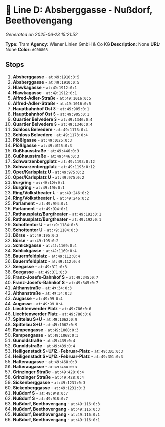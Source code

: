 # 🚊 Line D: Absberggasse - Nußdorf, Beethovengang

*Generated on 2025-06-23 15:21:52*

**Type:** Tram
**Agency:** Wiener Linien GmbH & Co KG
**Description:** None
**URL:** None
**Color:** `#C00808`

## Stops

1. **Absberggasse** - `at:49:1910:0:5`
2. **Absberggasse** - `at:49:1910:0:5`
3. **Hlawkagasse** - `at:49:1912:0:1`
4. **Hlawkagasse** - `at:49:1912:0:1`
5. **Alfred-Adler-Straße** - `at:49:1016:0:5`
6. **Alfred-Adler-Straße** - `at:49:1016:0:5`
7. **Hauptbahnhof Ost S** - `at:49:905:0:1`
8. **Hauptbahnhof Ost S** - `at:49:905:0:1`
9. **Quartier Belvedere S** - `at:49:1346:0:4`
10. **Quartier Belvedere S** - `at:49:1346:0:4`
11. **Schloss Belvedere** - `at:49:1173:0:4`
12. **Schloss Belvedere** - `at:49:1173:0:4`
13. **Plößlgasse** - `at:49:1025:0:3`
14. **Plößlgasse** - `at:49:1025:0:3`
15. **Gußhausstraße** - `at:49:446:0:3`
16. **Gußhausstraße** - `at:49:446:0:3`
17. **Schwarzenbergplatz** - `at:49:1193:0:12`
18. **Schwarzenbergplatz** - `at:49:1193:0:12`
19. **Oper/Karlsplatz U** - `at:49:975:0:2`
20. **Oper/Karlsplatz U** - `at:49:975:0:2`
21. **Burgring** - `at:49:190:0:1`
22. **Burgring** - `at:49:190:0:1`
23. **Ring/Volkstheater U** - `at:49:246:0:2`
24. **Ring/Volkstheater U** - `at:49:246:0:2`
25. **Parlament** - `at:49:994:0:1`
26. **Parlament** - `at:49:994:0:1`
27. **Rathausplatz/Burgtheater** - `at:49:192:0:1`
28. **Rathausplatz/Burgtheater** - `at:49:192:0:1`
29. **Schottentor U** - `at:49:1184:0:3`
30. **Schottentor U** - `at:49:1184:0:3`
31. **Börse** - `at:49:195:0:2`
32. **Börse** - `at:49:195:0:2`
33. **Schlickgasse** - `at:49:1169:0:4`
34. **Schlickgasse** - `at:49:1169:0:4`
35. **Bauernfeldplatz** - `at:49:112:0:4`
36. **Bauernfeldplatz** - `at:49:112:0:4`
37. **Seegasse** - `at:49:371:0:3`
38. **Seegasse** - `at:49:371:0:3`
39. **Franz-Josefs-Bahnhof S** - `at:49:345:0:7`
40. **Franz-Josefs-Bahnhof S** - `at:49:345:0:7`
41. **Althanstraße** - `at:49:34:0:3`
42. **Althanstraße** - `at:49:34:0:3`
43. **Augasse** - `at:49:99:0:4`
44. **Augasse** - `at:49:99:0:4`
45. **Liechtenwerder Platz** - `at:49:786:0:6`
46. **Liechtenwerder Platz** - `at:49:786:0:6`
47. **Spittelau S+U** - `at:49:1062:0:9`
48. **Spittelau S+U** - `at:49:1062:0:9`
49. **Rampengasse** - `at:49:1068:0:3`
50. **Rampengasse** - `at:49:1068:0:3`
51. **Gunoldstraße** - `at:49:439:0:4`
52. **Gunoldstraße** - `at:49:439:0:4`
53. **Heiligenstadt S+U/12.-Februar-Platz** - `at:49:301:0:3`
54. **Heiligenstadt S+U/12.-Februar-Platz** - `at:49:301:0:3`
55. **Halteraugasse** - `at:49:468:0:3`
56. **Halteraugasse** - `at:49:468:0:3`
57. **Grinzinger Straße** - `at:49:428:0:4`
58. **Grinzinger Straße** - `at:49:428:0:4`
59. **Sickenberggasse** - `at:49:1231:0:3`
60. **Sickenberggasse** - `at:49:1231:0:3`
61. **Nußdorf S** - `at:49:948:0:7`
62. **Nußdorf S** - `at:49:948:0:7`
63. **Nußdorf, Beethovengang** - `at:49:116:0:3`
64. **Nußdorf, Beethovengang** - `at:49:116:0:3`
65. **Nußdorf, Beethovengang** - `at:49:116:0:1`
66. **Nußdorf, Beethovengang** - `at:49:116:0:1`